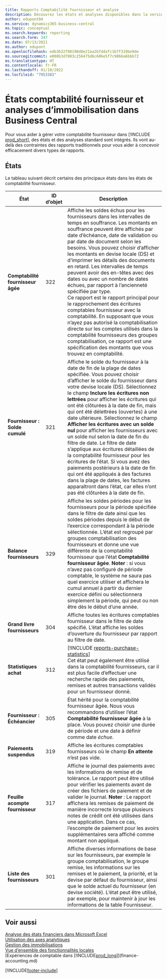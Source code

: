```yaml
---
title: Rapports Comptabilité fournisseur et analyse
description: Découvrez les états et analyses disponibles dans la version standard de Business Central afin que vous puissiez suivre vos comptes fournisseur.
author: edupont04
ms.service: dynamics365-business-central
ms.topic: conceptual
ms.search.keywords: reporting
ms.search.form: 347
ms.date: 07/13/2021
ms.author: edupont
ms.openlocfilehash: edb3b32f88198d8e21aa2bfddafc1b7f319be9de
ms.sourcegitcommit: e008b3d7003c256475d6c606e5f7c9866a6bbb72
ms.translationtype: HT
ms.contentlocale: fr-FR
ms.lasthandoff: 01/10/2022
ms.locfileid: "7953383"
---
```

# <a name="accounts-payable-reports-and-analytics-in-business-central"></a>États comptabilité fournisseur et analyses d’immobilisation dans Business Central

Pour vous aider à gérer votre comptabilité fournisseur dans [!INCLUDE [prod_short](includes/prod_short.md)], des états et des analyses standard sont intégrés. Ils vont au-delà des contraintes des rapports traditionnels pour vous aider à concevoir efficacement divers types de rapports.  

## <a name="reports"></a>États

Le tableau suivant décrit certains des principaux états dans les états de comptabilité fournisseur.

| État | ID d’objet | Description |
|--|--|--|
| **Comptabilité fournisseur âgée** | 322|Affiche les soldes échus pour les fournisseurs dans les intervalles de temps en souffrance. Les montants en souffrance peuvent être affichés par date d’échéance, date de validation ou par date de document selon les besoins. Vous pouvez choisir d’afficher les montants en devise locale (DS) et d’imprimer les détails des documents en retard. Les intervalles de temps peuvent avoir des en-têtes avec des dates ou avec un nombre de dates échues, par rapport à l’ancienneté spécifiée par type.<br>Ce rapport est le rapport principal pour le rapprochement des écritures comptables fournisseur avec la comptabilité. En supposant que vous n’ayez pas autorisé la comptabilisation directe sur les comptes utilisés dans la comptabilité fournisseurs des groupes comptabilisation, ce rapport est une spécification des montants que vous trouvez en comptabilité.|
| **Fournisseur : Solde cumulé** | 321 | Affiche le solde du fournisseur à la date de fin de la plage de dates spécifiée. Vous pouvez choisir d’afficher le solde du fournisseur dans votre devise locale (DS). Sélectionnez le champ **Inclure les écritures non lettrées** pour afficher les écritures qui ont été clôturées à la date de fin, mais qui ont été délettrées (ouvertes) à une date ultérieure. Sélectionnez le champ **Afficher les écritures avec un solde nul** pour afficher les fournisseurs avec un solde nul selon la date de fin du filtre de date. Le filtre de date s’applique aux écritures détaillées de la comptabilité fournisseur pour les écritures de l’état. Si vous avez des paiements postérieurs à la date de fin qui ont été appliqués à des factures dans la plage de dates, les factures apparaîtront dans l’état, car elles n’ont pas été clôturées à la date de fin. |
| **Balance fournisseurs** | 329 | Affiche les soldes périodes pour les fournisseurs pour la période spécifiée dans le filtre de date ainsi que les soldes périodes depuis le début de l’exercice correspondant à la période sélectionnée. L’état est regroupé par groupes comptabilisation des fournisseurs et donne une vue différente de la comptabilité fournisseur que l’état **Comptabilité fournisseur âgée**. **Noter** : si vous n’avez pas configuré de période comptable, le système ne saura pas quel exercice utiliser et affichera le cumul annuel à partir du dernier exercice défini ou sélectionnera simplement la période, qui peut ou non être dès le début d’une année.|
| **Grand livre fournisseurs** | 304 | Affiche toutes les écritures comptables fournisseur dans le filtre de date spécifié. L’état affiche les soldes d’ouverture du fournisseur par rapport au filtre de date. |
| **Statistiques achat** |312 |[!INCLUDE [reports-purchase-statistics](includes/reports-purchase-statistics.md)]<br>Cet état peut également être utilisé dans la comptabilité fournisseurs, car il est plus facile d’effectuer une recherche rapide des paiements, remises et autres transactions validés pour un fournisseur donné.|
|**Fournisseur : Échéancier**|305| État hérité pour la comptabilité fournisseur âgée. Nous vous recommandons d’utiliser l’état **Comptabilité fournisseur âgée** à la place. Vous pouvez choisir une durée de période et une date à définir comme date *échue*.|
|**Paiements suspendus**|319|Affiche les écritures comptables fournisseurs où le champ **En attente** n’est pas vide.|
|**Feuille acompte fournisseur**|317|Affiche le journal des paiements avec les informations de remise et de tolérance. Le rapport peut être utilisé pour vérifier les paiements avant de créer des fichiers de paiement et de valider le journal. **Noter** : Le rapport affichera les remises de paiement de manière incorrecte lorsque plusieurs notes de crédit ont été utilisées dans une application. Dans ce cas, l’escompte de paiement pour les avoirs supplémentaires sera affiché comme montant non appliqué.|
|**Liste des fournisseurs**|301|Affiche diverses informations de base sur les fournisseurs, par exemple le groupe comptabilisation, le groupe remise, les informations sur les remises et le paiement, la priorité, et la devise par défaut du fournisseur, ainsi que le solde actuel du fournisseur (en devise société). L’état peut être utilisé, par exemple, pour maintenir à jour les informations de la table Fournisseur.|

## <a name="see-also"></a>Voir aussi

[Analyse des états financiers dans Microsoft Excel](finance-analyze-excel.md)  
[Utilisation des axes analytiques](finance-dimensions.md)  
[Gestion des immobilisations](fa-manage.md)  
[Vue d’ensemble des fonctionnalités locales](about-localization.md)  
[Expériences de comptable dans [!INCLUDE[prod_long](includes/prod_long.md)]](finance-accounting.md)  


[!INCLUDE[footer-include](includes/footer-banner.md)]
